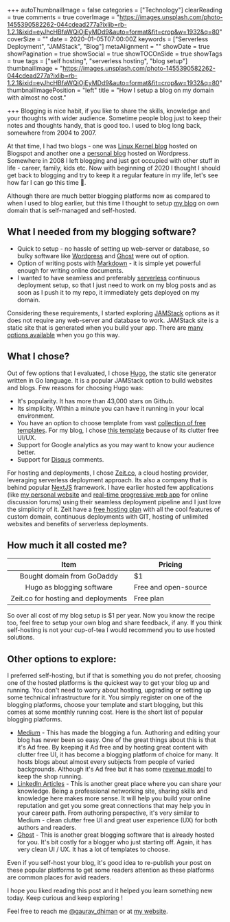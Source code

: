 +++
autoThumbnailImage = false
categories = ["Technology"]
clearReading = true
comments = true
coverImage = "https://images.unsplash.com/photo-1455390582262-044cdead277a?ixlib=rb-1.2.1&ixid=eyJhcHBfaWQiOjEyMDd9&auto=format&fit=crop&w=1932&q=80"
coverSize = ""
date = 2020-01-05T07:00:00Z
keywords = ["Serverless Deployment", "JAMStack", "Blog"]
metaAlignment = ""
showDate = true
showPagination = true
showSocial = true
showTOCOnSide = true
showTags = true
tags = ["self hosting", "serverless hosting", "blog setup"]
thumbnailImage = "https://images.unsplash.com/photo-1455390582262-044cdead277a?ixlib=rb-1.2.1&ixid=eyJhcHBfaWQiOjEyMDd9&auto=format&fit=crop&w=1932&q=80"
thumbnailImagePosition = "left"
title = "How I setup a blog on my domain with almost no cost."

+++
Blogging is nice habit, if you like to share the skills, knowledge and your thoughts with wider audience. Sometime people blog just to keep their notes and thoughts handy, that is good too. I used to blog long back, somewhere from 2004 to 2007. <!--more-->

At that time, I had two blogs - one was [Linux Kernel blog](http://lkdp.blogspot.com/) hosted on Blogspot and another one a [personal blog](https://gauravd.wordpress.com/) hosted on Wordpress. Somewhere in 2008 I left blogging and just got occupied with other stuff in life - career, family, kids etc. Now with beginning of 2020 I thought I should get back to blogging and try to keep it a regular feature in my life, let's see how far I can go this time 🤞.

Although there are much better blogging platforms now as compared to when I used to blog earlier, but this time I thought to setup [my blog](https://blog.gaurav-dhiman.com/) on own domain that is self-managed and self-hosted.

## What I needed from my blogging software?

* Quick to setup - no hassle of setting up web-server or database, so bulky software like [Wordpress](https://wordpress.com/) and [Ghost](https://ghost.org/) were out of option.
* Option of writing posts with [Markdown](https://www.markdownguide.org/) - it is simple yet powerful enough for writing online documents.
* I wanted to have seamless and preferably [serverless](https://en.wikipedia.org/wiki/Serverless_computing) continuous deployment setup, so that I just need to work on my blog posts and as soon as I push it to my repo, it immediately gets deployed on my domain.

Considering these requirements, I started exploring [JAMStack](https://jamstack.org/) options as it does not require any web-server and database to work. JAMStack site is a static site that is generated when you build your app. There are [many options available](https://www.staticgen.com/) when you go this way.

## What I chose?

Out of few options that I evaluated, I chose [Hugo](https://gohugo.io/), the static site generator written in Go language. It is a popular JAMStack option to build websites and blogs. Few reasons for choosing Hugo was:

* It's popularity. It has more than 43,000 stars on Github.
* Its simplicity. Within a minute you can have it running in your local environment.
* You have an option to choose template from vast [collection of free templates](https://themes.gohugo.io/). For my blog, I chose [this template](https://themes.gohugo.io/hugo-tranquilpeak-theme/) because of its clutter free UI/UX.
* Support for Google analytics as you may want to know your audience better.
* Support for [Disqus](https://disqus.com/) comments.

For hosting and deployments, I chose [Zeit.co](https://zeit.co/), a cloud hosting provider, leveraging serverless deployment approach. Its also a company that is behind popular [NextJS](https://nextjs.org/) framework. I have earlier hosted few applications (like [my personal website](https://www.gaurav-dhiman.com) and [real-time progressive web app](https://discussion.im) for online discussion forums) using their seamless deployment pipeline and I just love the simplicity of it. Zeit have a [free hosting plan](https://zeit.co/pricing) with all the cool features of custom domain, continuous deployments with GIT, hosting of unlimited websites and benefits of serverless deployments.

## How much it all costed me?

| Item | Pricing |
| :---: | --- |
| Bought domain from GoDaddy | $1 |
| Hugo as blogging software | Free and open-source |
| Zeit.co for hosting and deployments | Free plan |

So over all cost of my blog setup is $1 per year. Now you know the recipe too, feel free to setup your own blog and share feedback, if any. If you think self-hosting is not your cup-of-tea I would recommend you to use hosted solutions.

## Other options to explore:

I preferred self-hosting, but if that is something you do not prefer, choosing one of the hosted platforms is the quickest way to get your blog up and running. You don't need to worry about hosting, upgrading or setting up some technical infrastructure for it. You simply register on one of the blogging platforms, choose your template and start blogging, but this comes at some monthly running cost. Here is the short list of popular blogging platforms.

* [Medium](https://medium.com) - This has made the blogging a fun. Authoring and editing your blog has never been so easy. One of the great things about this is that it's Ad free. By keeping it Ad free and by hosting great content with clutter free UI, it has become a blogging platform of choice for many. It hosts blogs about almost every subjects from people of varied backgrounds. Although it's Ad free but it has some [revenue model](https://blog.medium.com/the-medium-model-3ec28c6f603a) to keep the shop running.
* [LinkedIn Articles](https://www.linkedin.com/help/linkedin/answer/47538/publish-articles-on-linkedin?lang=en) - This is another great place where you can share your knowledge. Being a professional networking site, sharing skills and knowledge here makes more sense. It will help you build your online reputation and get you some great connections that may help you in your career path. From authoring perspective, it's very similar to Medium - clean clutter free UI and great user experience (UX) for both authors and readers.
* [Ghost](https://ghost.org/) - This is another great blogging software that is already hosted for you. It's bit costly for a blogger who just starting off. Again, it has very clean UI / UX. It has a lot of templates to choose.

Even if you self-host your blog, it's good idea to re-publish your post on these popular platforms to get some readers attention as these platforms are common places for avid readers.

I hope you liked reading this post and it helped you learn something new today. Keep curious and keep exploring !

Feel free to reach me [@gaurav_dhiman](https://twitter.com/gaurav_dhiman) or at [my website](https://gaurav-dhiman.com).